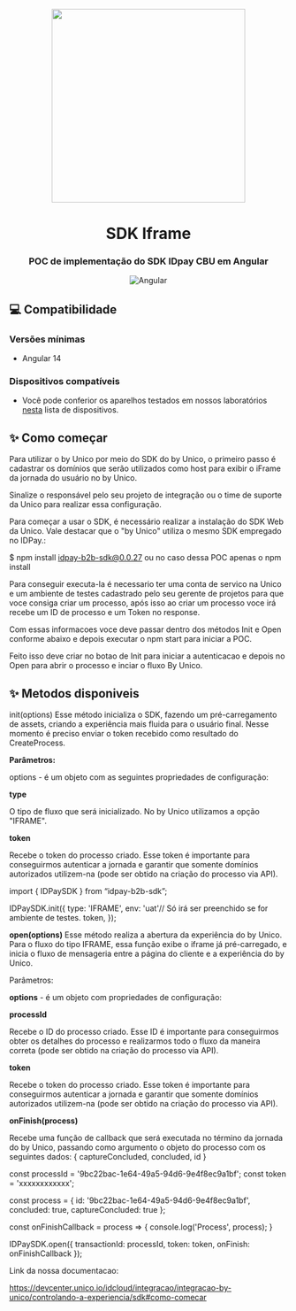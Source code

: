 <p align='center'>
  <a href='https://unico.io'>
    <img width='350' src='https://unico.io/wp-content/uploads/2024/05/idcloud-horizontal-color.svg'></img>
  </a>
</p>

<h1 align='center'>SDK Iframe</h1>

<div align='center'>
  
  ### POC de implementação do SDK IDpay CBU em Angular
  
  ![Angular](https://static-00.iconduck.com/assets.00/angular-icon-2048x554-ogh7idu0.png)
</div>

## 💻 Compatibilidade

### Versões mínimas

- Angular 14

### Dispositivos compatíveis

- Você pode conferior os aparelhos testados em nossos laboratórios <a href='https://devcenter.unico.io/idcloud/integracao/integracao-by-unico/visao-geral#dispositivos-compativeis'>nesta</a> lista de dispositivos.


## ✨ Como começar

Para utilizar o by Unico por meio do SDK do by Unico, o primeiro passo é cadastrar os domínios que serão utilizados como host para exibir o iFrame da jornada do usuário no by Unico.

Sinalize o responsável pelo seu projeto de integração ou o time de suporte da Unico para realizar essa configuração.

Para começar a usar o SDK, é necessário realizar a instalação do SDK Web da Unico. Vale destacar que o "by Unico" utiliza o mesmo SDK empregado no IDPay.:

$ npm install idpay-b2b-sdk@0.0.27 ou no caso dessa POC apenas o npm install

Para conseguir executa-la é necessario ter uma conta de servico na Unico e um ambiente de testes cadastrado pelo seu gerente de projetos para que voce consiga criar um processo, após isso ao criar um processo voce irá recebe um ID de processo e um Token no response.

Com essas informacoes voce deve passar dentro dos métodos Init e Open conforme abaixo e depois executar o npm start para iniciar a POC.

Feito isso deve criar no botao de Init para iniciar a autenticacao e depois no Open para abrir o processo e inciar o fluxo By Unico.


## ✨ Metodos disponiveis

init(options)
Esse método inicializa o SDK, fazendo um pré-carregamento de assets, criando a experiência mais fluida para o usuário final. Nesse momento é preciso enviar o token recebido como resultado do CreateProcess.

<strong>Parâmetros:</strong>

options - é um objeto com as seguintes propriedades de configuração:

<strong>type</strong>

O tipo de fluxo que será inicializado. No by Unico utilizamos a opção "IFRAME".

<strong>token</strong>

Recebe o token do processo criado. Esse token é importante para conseguirmos autenticar a jornada e garantir que somente domínios autorizados utilizem-na (pode ser obtido na criação do processo via API).


import { IDPaySDK } from “idpay-b2b-sdk”;

IDPaySDK.init({
  type: 'IFRAME',
  env: 'uat'// Só irá ser preenchido se for ambiente de testes.
  token,
});

<strong>open(options)</strong>
Esse método realiza a abertura da experiência do by Unico. Para o fluxo do tipo IFRAME, essa função exibe o iframe já pré-carregado, e inicia o fluxo de mensageria entre a página do cliente e a experiência do by Unico.

Parâmetros:

<strong>options</strong> - é um objeto com propriedades de configuração:

<strong>processId</strong>

Recebe o ID do processo criado. Esse ID é importante para conseguirmos obter os detalhes do processo e realizarmos todo o fluxo da maneira correta (pode ser obtido na criação do processo via API).

<strong>token</strong>

Recebe o token do processo criado. Esse token é importante para conseguirmos autenticar a jornada e garantir que somente domínios autorizados utilizem-na (pode ser obtido na criação do processo via API).

<strong>onFinish(process)</strong>

Recebe uma função de callback que será executada no término da jornada do by Unico, passando como argumento o objeto do processo com os seguintes dados: { captureConcluded, concluded, id }

const processId = '9bc22bac-1e64-49a5-94d6-9e4f8ec9a1bf';
const token = 'xxxxxxxxxxxx';

const process = {
  id: '9bc22bac-1e64-49a5-94d6-9e4f8ec9a1bf',
  concluded: true,
  captureConcluded: true
};

const onFinishCallback = process => {
  console.log('Process', process);
}

IDPaySDK.open({
  transactionId: processId,
  token: token,
  onFinish: onFinishCallback
});

Link da nossa documentacao: 

https://devcenter.unico.io/idcloud/integracao/integracao-by-unico/controlando-a-experiencia/sdk#como-comecar
